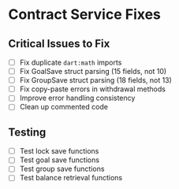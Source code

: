 # Contract Service Fixes

## Critical Issues to Fix
- [ ] Fix duplicate `dart:math` imports
- [ ] Fix GoalSave struct parsing (15 fields, not 10)
- [ ] Fix GroupSave struct parsing (18 fields, not 13)
- [ ] Fix copy-paste errors in withdrawal methods
- [ ] Improve error handling consistency
- [ ] Clean up commented code

## Testing
- [ ] Test lock save functions
- [ ] Test goal save functions
- [ ] Test group save functions
- [ ] Test balance retrieval functions
